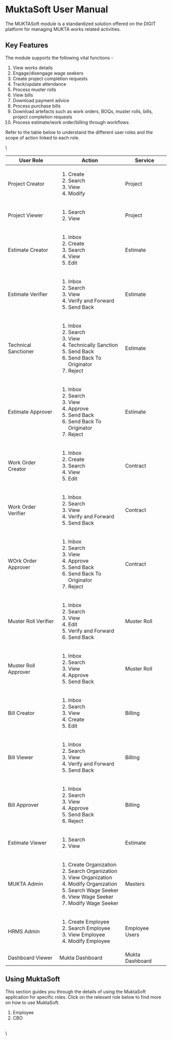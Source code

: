 # MuktaSoft User Manual

The MUKTASoft module is a standardized solution offered on the DIGIT platform for managing MUKTA works related activities.&#x20;

## Key Features

The module supports the following vital functions -

1. View works details
2. Engage/disengage wage seekers
3. Create project completion requests
4. Track/update attendance
5. Process muster rolls
6. View bills
7. Download payment advice
8. Process purchase bills
9. Download artefacts such as work orders, BOQs, muster rolls, bills, project completion requests
10. Process estimate/work order/billing through workflows

Refer to the table below to understand the different user roles and the scope of action linked to each role.&#x20;

\


| User Role            | Action                                                                                                                                                                                                 | Service         |
| -------------------- | ------------------------------------------------------------------------------------------------------------------------------------------------------------------------------------------------------ | --------------- |
| Project Creator      | <ol><li>Create</li><li>Search</li><li>View</li><li>Modify</li></ol>                                                                                                                                    | Project         |
| Project Viewer       | <ol><li>Search</li><li>View</li></ol>                                                                                                                                                                  | Project         |
| Estimate Creator     | <ol><li>Inbox</li><li>Create</li><li>Search</li><li>View</li><li>Edit</li></ol>                                                                                                                        | Estimate        |
| Estimate Verifier    | <ol><li>Inbox</li><li>Search</li><li>View</li><li>Verify and Forward</li><li>Send Back</li></ol>                                                                                                       | Estimate        |
| Technical Sanctioner | <ol><li>Inbox</li><li>Search</li><li>View</li><li>Technically Sanction</li><li>Send Back</li><li>Send Back To Originator</li><li>Reject</li></ol>                                                      | Estimate        |
| Estimate Approver    | <ol><li>Inbox</li><li>Search</li><li>View</li><li>Approve</li><li>Send Back</li><li>Send Back To Originator</li><li>Reject</li></ol>                                                                   | Estimate        |
| Work Order Creator   | <ol><li>Inbox</li><li>Create</li><li>Search</li><li>View</li><li>Edit</li></ol>                                                                                                                        | Contract        |
| Work Order Verifier  | <ol><li>Inbox</li><li>Search</li><li>View</li><li>Verify and Forward</li><li>Send Back</li></ol>                                                                                                       | Contract        |
| WOrk Order Approver  | <ol><li>Inbox</li><li>Search</li><li>View</li><li>Approve</li><li>Send Back</li><li>Send Back To Originator</li><li>Reject</li></ol>                                                                   | Contract        |
| Muster Roll Verifier | <ol><li>Inbox</li><li>Search</li><li>View</li><li>Edit</li><li>Verify and Forward</li><li>Send Back</li></ol>                                                                                          | Muster Roll     |
| Muster Roll Approver | <ol><li>Inbox</li><li>Search</li><li>View</li><li>Approve</li><li>Send Back</li></ol>                                                                                                                  | Muster Roll     |
| Bill Creator         | <ol><li>Inbox</li><li>Search</li><li>View</li><li>Create</li><li>Edit</li></ol>                                                                                                                        | Billing         |
| Bill Viewer          | <ol><li>Inbox</li><li>Search</li><li>View</li><li>Verify and Forward</li><li>Send Back</li></ol>                                                                                                       | Billing         |
| Bill Approver        | <ol><li>Inbox</li><li>Search</li><li>View</li><li>Approve</li><li>Send Back</li><li>Reject</li></ol>                                                                                                   | Billing         |
| Estimate Viewer      | <ol><li>Search</li><li>View</li></ol>                                                                                                                                                                  | Estimate        |
| MUKTA Admin          | <ol><li>Create Organization</li><li>Search Organization</li><li>View Organization</li><li>Modify Organization</li><li>Search Wage Seeker</li><li>View Wage Seeker</li><li>Modify Wage Seeker</li></ol> | Masters         |
| HRMS Admin           | <ol><li>Create Employee</li><li>Search Employee</li><li>View Employee</li><li>Modify Employee</li></ol>                                                                                                | Employee Users  |
| Dashboard Viewer     | Mukta Dashboard                                                                                                                                                                                        | Mukta Dashboard |

## Using MuktaSoft

This section guides you through the details of using the MuktaSoft application for specific roles. Click on the relevant role below to find more on how to use MuktaSoft.

1. Employee
2. CBO

\
\
